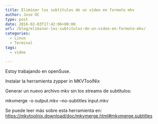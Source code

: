 ```yaml
---
title: Eliminar los subtítulos de un vídeo en formato mkv
author: Jose OC
type: post
date: 2016-02-03T17:42:06+00:00
url: /blog/eliminar-los-subtitulos-de-un-video-en-formato-mkv/
categories:
  - Linux
  - Terminal
tags:
  - video

---
```

Estoy trabajando en openSuse.

Instalar la herramienta <span class="lang:sh decode:true  crayon-inline ">zypper in MKVToolNix</span>

Generar un nuevo archivo mkv sin los streams de subtítulos:

<span class="lang:sh decode:true  crayon-inline ">mkvmerge -o output.mkv &#8211;no-subtitles input.mkv</span>

Se puede leer más sobre esta herramienta en: <https://mkvtoolnix.download/doc/mkvmerge.html#mkvmerge.subtitles>